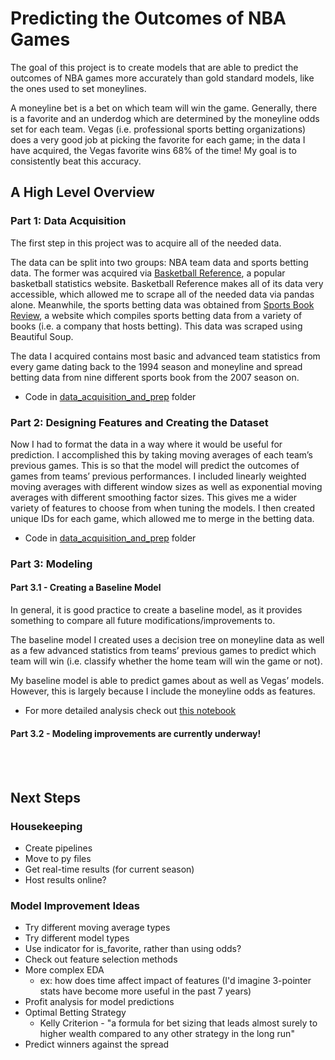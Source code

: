 # Predicting the Outcomes of NBA Games 

The goal of this project is to create models that are able to predict the outcomes of NBA games more accurately than gold standard models, like the ones used to set moneylines.  

A moneyline bet is a bet on which team will win the game.  Generally, there is a favorite and an underdog which are determined by the moneyline odds set for each team.  Vegas (i.e. professional sports betting organizations) does a very good job at picking the favorite for each game; in the data I have acquired, the Vegas favorite wins 68% of the time!  My goal is to consistently beat this accuracy.



## A High Level Overview

### Part 1: Data Acquisition 

The first step in this project was to acquire all of the needed data.  

The data can be split into two groups: NBA team data and sports betting data.  The former was acquired via [Basketball Reference](https://www.basketball-reference.com/), a popular basketball statistics website. Basketball Reference makes all of its data very accessible, which allowed me to scrape all of the needed data via pandas alone.  Meanwhile, the sports betting data was obtained from [Sports Book Review](https://www.sportsbookreview.com/), a website which compiles sports betting data from a variety of books (i.e. a company that hosts betting).  This data was scraped using Beautiful Soup.

The data I acquired contains most basic and advanced team statistics from every game dating back to the 1994 season and moneyline and spread betting data from nine different sports book from the 2007 season on.

- Code in [data_acquisition_and_prep](https://github.com/gsyann/nba_game_models/tree/main/data_acquisition_and_prep) folder  


### Part 2: Designing Features and Creating the Dataset

Now I had to format the data in a way where it would be useful for prediction.  I accomplished this by taking moving averages of each team’s previous games. This is so that the model will predict the outcomes of games from teams’ previous performances.  I included linearly weighted moving averages with different window sizes as well as exponential moving averages with different smoothing factor sizes. This gives me a wider variety of features to choose from when tuning the models.  I then created unique IDs for each game, which allowed me to merge in the betting data. 

- Code in [data_acquisition_and_prep](https://github.com/gsyann/nba_game_models/tree/main/data_acquisition_and_prep) folder

### Part 3: Modeling

#### Part 3.1 - Creating a Baseline Model

In general, it is good practice to create a baseline model, as it provides something to compare all future modifications/improvements to.  

The baseline model I created uses a decision tree on moneyline data as well as a few advanced statistics from teams’ previous games to predict which team will win (i.e. classify whether the home team will win the game or not).  

My baseline model is able to predict games about as well as Vegas’ models.  However, this is largely because I include the moneyline odds as features.

- For more detailed analysis check out [this notebook](https://github.com/gsyann/nba_game_models/blob/main/models/baseline_model.ipynb)


#### Part 3.2 - Modeling improvements are currently underway!

<br />
<br />

## Next Steps

### Housekeeping
- Create pipelines
- Move to py files
- Get real-time results (for current season)
- Host results online?

### Model Improvement Ideas
- Try different moving average types
- Try different model types
- Use indicator for is_favorite, rather than using odds?
- Check out feature selection methods
- More complex EDA 
  - ex: how does time affect impact of features (I'd imagine 3-pointer stats have become more useful in the past 7 years)
- Profit analysis for model predictions
- Optimal Betting Strategy
  - Kelly Criterion - "a formula for bet sizing that leads almost surely to higher wealth compared to any other strategy in the long run"
- Predict winners against the spread
  
